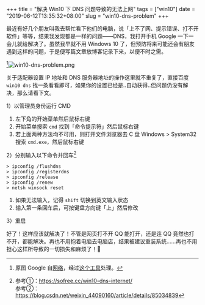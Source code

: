 +++
title = "解决 Win10 下 DNS 问题导致的无法上网"
tags = ["win10"]
date = "2019-06-12T13:35:32+08:00"
slug = "win10-dns-problem"
+++

最近有好几个朋友叫我去帮忙看下他们的电脑，说「上不了网、提示错误、打不开软件」等等，结果我发现都是一样的问题——DNS，我打开手机 Google 一下一会儿就给解决了。虽然我早就不用 Windows 10 了，但预防将来可能还会有朋友遇到这样的问题，于是便写篇文章放博客记录下来，以便不时之需。

[^1]![win10-dns-problem.png](/images/win10-dns-problem.png "DNS_PROBE_POSSIBLE")

关于适配器设置 IP 地址和 DNS 服务器地址的操作这里就不重复了，直接百度 `win10 dns` 找一条看看即可，如果你的设置已经是..自动获得..但问题仍没有解决，那么请看下文。

 

1）以管理员身份运行 CMD

1. 左下角的开始菜单然后鼠标右键
2. 开始菜单搜索 `cmd` 找到「命令提示符」然后鼠标右键
3. 若上面两种方法均不可用，则打开文件浏览器去 C 盘 Windows > System32 搜索 `cmd.exe`，然后鼠标右键

2）分别输入以下命令并回车[^2]

```
> ipconfig /flushdns 
> ipconfig /registerdns 
> ipconfig /release 
> ipconfig /renew
> netsh winsock reset
```

1. 如果无法输入，记得 `shift` 切换到英文输入状态
2. 输入第一条回车后，可按键盘方向键「上」然后修改

3）重启

 

好了！这样应该就解决了！不管是网页打不开 QQ 能打开，还是连 QQ 竟然也打不开，都能解决。再也不用抱着电脑去电脑店，结果被建议重装系统……再也不用担心这样所导致的一切损失和麻烦了！👶

 

[^1]: 原图 Google 自[网络](http://p.ssl.qhimg.com/t015f086bdb5f7e7288.jpg)，经过[这个工具](https://github.com/nagadomi/waifu2x)处理。
[^2]: 参考①：https://sofree.cc/win10-dns-internet/<br>参考②：https://blog.csdn.net/weixin_44090160/article/details/85034839
